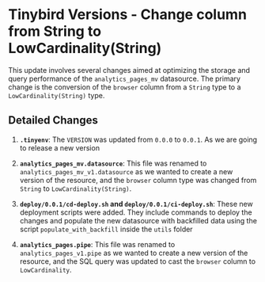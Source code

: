 # Tinybird Versions - Change column from String to LowCardinality(String)

This update involves several changes aimed at optimizing the storage and query performance of the `analytics_pages_mv` datasource. The primary change is the conversion of the `browser` column from a `String` type to a `LowCardinality(String)` type. 

## Detailed Changes

1. **`.tinyenv`**: The `VERSION` was updated from `0.0.0` to `0.0.1`. As we are going to release a new version

2. **`analytics_pages_mv.datasource`**: This file was renamed to `analytics_pages_mv_v1.datasource` as we wanted to create a new version of the resource, and the `browser` column type was changed from `String` to `LowCardinality(String)`.

4. **`deploy/0.0.1/cd-deploy.sh` and `deploy/0.0.1/ci-deploy.sh`**: These new deployment scripts were added. They include commands to deploy the changes and populate the new datasource with backfilled data using the script `populate_with_backfill` inside the `utils` folder

5. **`analytics_pages.pipe`**: This file was renamed to `analytics_pages_v1.pipe` as we wanted to create a new version of the resource, and the SQL query was updated to cast the `browser` column to `LowCardinality`.
